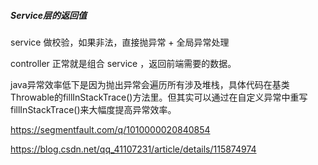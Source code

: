 ##### Service层的返回值

service 做校验，如果非法，直接抛异常 + 全局异常处理

controller 正常就是组合 service ，返回前端需要的数据。

java异常效率低下是因为抛出异常会遍历所有涉及堆栈，具体代码在基类Throwable的fillInStackTrace()方法里。但其实可以通过在自定义异常中重写fillInStackTrace()来大幅度提高异常效率。

<https://segmentfault.com/q/1010000020840854>

<https://blog.csdn.net/qq_41107231/article/details/115874974>